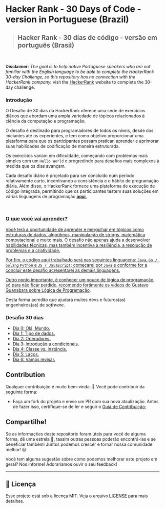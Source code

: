 # Hacker Rank - 30 Days of Code - version in Portuguese (Brazil)

> ## Hacker Rank - 30 dias de código - versão em português (Brasil)

<br>

**Disclaimer**: _The goal is to help native Portuguese speakers who are not familiar with the English language to be able to complete the HackerRank 30-day Challenge, so this repository has no connection with the HackerRank company._ visit the [HackerRank](https://www.hackerrank.com/domains/tutorials/30-days-of-code) website to complete the 30-day challenge.

### Introdução

<p>O Desafio de 30 dias da HackerRank oferece uma série de exercícios diários que abordam uma ampla variedade de tópicos relacionados à ciência da computação e programação.</p>

<p>O desafio é destinado para programadores de todos os níveis, desde dos iniciantes até os experientes, e tem como objetivo proporcionar uma plataforma para que os participantes possam praticar, aprender e aprimorar suas habilidades de codificação de maneira estruturada.</p>

<p>Os exercícios variam em dificuldade, começando com problemas mais simples com um <code>Hello World</code> e progredindo para desafios mais complexos à medida que os dias avançam.</p> 

<p>Cada desafio diário é projetado para ser concluído num período relativamente curto, incentivando a consistência e o hábito de programação diária. Além disso, o HackerRank fornece uma plataforma de execução de código integrada, permitindo que os participantes testem suas soluções em várias linguagens de programação <a href="https://www.hackerrank.com/domains/tutorials/30-days-of-code"><strong>aqui</strong>.<p/>

<br>

### O que você vai aprender?

 Você terá a oportunidade de aprender e mergulhar em tópicos como estruturas de dados, algoritmos, manipulação de strings, matemática computacional e muito mais. O desafio não apenas ajuda a desenvolver habilidades técnicas, mas também incentiva a resiliência, a resolução de problemas e a criatividade.  

 Por fim, o código aqui trabalhado será nas seguintes linguagens: `Java`, `Go / Golang` `Python` e `JS / JavaScript`; começarei por `Java` e conforme for a concluir este desafio acresentarei as demais linguagens.
 
 Outro ponto importante, é conhecer um pouco de lógica de programação, só para não ficar perdido, recomendo fortimente os vídeos do Gustavo Guanabara sobre [Lógica de Programação](https://www.youtube.com/playlist?list=PLHz_AreHm4dmSj0MHol_aoNYCSGFqvfXV).

 Desta forma acredito que ajudará muitos devs e futuros(as) engenheiros(as) de _software_.

### Desafio 30 dias

- [Dia 0: Olá, Mundo.](codes/hello-world.md)
- [Dia 1: Tipo de dados.](codes/data-types.md)
- [Dia 2: Operadores.](codes/operators.md)
- [Dia 3: Introdução a condicionais.](codes/intro-conditional.md)
- [Dia 4: Classe vs. Instância.](codes/class-vs-instance.md)
- [Dia 5: Laços.](codes/loops.md)
- [Dia 6: Vamos revisar.](codes/lets-review.md)


## Contribution

Qualquer contribuição é muito bem-vinda. :pray: Você pode contribuir da seguinte forma:

* Faça um fork do projeto e envie um PR com sua nova ataulização. Antes de fazer isso, certifique-se de ler e seguir o [Guia de Contribuição](./CONTRIBUTING.md);

## Compartilhe!

Se as informações deste repositório foram úteis para você de alguma forma, dê uma estrela 🌟, tassim outras pessoas poderão encontrá-las e se beneficiar também! Juntos podemos crescer e tornar nossa comunidade melhor! :smiley:

Você tem alguma sugestão sobre como podemos melhorar este projeto em geral? Nos informe! Adoraríamos ouvir o seu feedback!

---

## 📄 Licença

Esse projeto está sob a licença MIT. Veja o arquivo [LICENSE](LICENSE) para mais detalhes.






